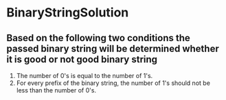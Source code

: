 # BinaryStringSolution
 
## Based on the following two conditions the passed binary string will be determined whether it is good or not good binary string

1. The number of 0's is equal to the number of 1's.
2. For every prefix of the binary string, the number of 1's should
not be less than the number of 0's.

